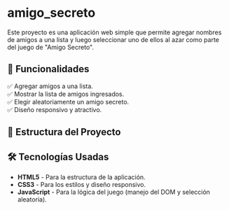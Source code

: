 # amigo_secreto

Este proyecto es una aplicación web simple que permite agregar nombres de amigos a una lista y luego seleccionar uno de ellos al azar como parte del juego de "Amigo Secreto".

## 🚀 Funcionalidades

✅ Agregar amigos a una lista.  
✅ Mostrar la lista de amigos ingresados.  
✅ Elegir aleatoriamente un amigo secreto.  
✅ Diseño responsivo y atractivo.  

## 📂 Estructura del Proyecto


## 🛠️ Tecnologías Usadas

- **HTML5** - Para la estructura de la aplicación.  
- **CSS3** - Para los estilos y diseño responsivo.  
- **JavaScript** - Para la lógica del juego (manejo del DOM y selección aleatoria).  



